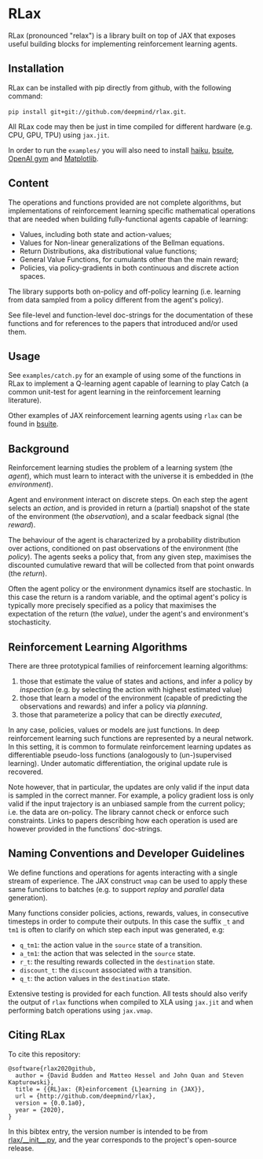 # RLax

RLax (pronounced "relax") is a library built on top of JAX that exposes
useful building blocks for implementing reinforcement learning agents.

## Installation

RLax can be installed with pip directly from github, with the following command:

`pip install git+git://github.com/deepmind/rlax.git`.

All RLax code may then be just in time compiled for different hardware
(e.g. CPU, GPU, TPU) using `jax.jit`.

In order to run the `examples/` you will also need to install
[haiku](https://github.com/deepmind/haiku),
[bsuite](https://github.com/deepmind/bsuite), [OpenAI gym](https://github.com/openai/gym)
and [Matplotlib](https://github.com/matplotlib/matplotlib).

## Content

The operations and functions provided are not complete algorithms, but
implementations of reinforcement learning specific mathematical operations that
are needed when building fully-functional agents capable of learning:

* Values, including both state and action-values;
* Values for Non-linear generalizations of the Bellman equations.
* Return Distributions, aka distributional value functions;
* General Value Functions, for cumulants other than the main reward;
* Policies, via policy-gradients in both continuous and discrete action spaces.

The library supports both on-policy and off-policy learning (i.e. learning from
data sampled from a policy different from the agent's policy).

See file-level and function-level doc-strings for the documentation of these
functions and for references to the papers that introduced and/or used them.

## Usage

See `examples/catch.py` for an example of using some of the functions in RLax
to implement a Q-learning agent capable of learning to play Catch (a common
unit-test for agent learning in the reinforcement learning literature).

Other examples of JAX reinforcement learning agents using `rlax` can be found in
[bsuite](`https://github.com/deepmind/bsuite/tree/master/bsuite/baselines`).

## Background

Reinforcement learning studies the problem of a learning system (the *agent*),
which must learn to interact with the universe it is embedded in (the
*environment*).

Agent and environment interact on discrete steps. On each step the agent selects
an *action*, and is provided in return a (partial) snapshot of the state of the
environment (the *observation*), and a scalar feedback signal (the *reward*).

The behaviour of the agent is characterized by a probability distribution over
actions, conditioned on past observations of the environment (the *policy*). The
agents seeks a policy that, from any given step, maximises the discounted
cumulative reward that will be collected from that point onwards (the *return*).

Often the agent policy or the environment dynamics itself are stochastic. In
this case the return is a random variable, and the optimal agent's policy is
typically more precisely specified as a policy that maximises the expectation of
the return (the *value*), under the agent's and environment's stochasticity.

## Reinforcement Learning Algorithms

There are three prototypical families of reinforcement learning algorithms:

1.  those that estimate the value of states and actions, and infer a policy by
    *inspection* (e.g. by selecting the action with highest estimated value)
2.  those that learn a model of the environment (capable of predicting the
    observations and rewards) and infer a policy via *planning*.
3.  those that parameterize a policy that can be directly *executed*,

In any case, policies, values or models are just functions. In deep
reinforcement learning such functions are represented by a neural network.
In this setting, it is common to formulate reinforcement learning updates as
differentiable pseudo-loss functions (analogously to (un-)supervised learning).
Under automatic differentiation, the original update rule is recovered.

Note however, that in particular, the updates are only valid if the input data
is sampled in the correct manner. For example, a policy gradient loss is only
valid if the input trajectory is an unbiased sample from the current policy;
i.e. the data are on-policy. The library cannot check or enforce such
constraints. Links to papers describing how each operation is used are however
provided in the functions' doc-strings.

## Naming Conventions and Developer Guidelines

We define functions and operations for agents interacting with a single stream
of experience. The JAX construct `vmap` can be used to apply these same
functions to batches (e.g. to support *replay* and *parallel* data generation).

Many functions consider policies, actions, rewards, values, in consecutive
timesteps in order to compute their outputs. In this case the suffix `_t` and
`tm1` is often to clarify on which step each input was generated, e.g:

*   `q_tm1`: the action value in the `source` state of a transition.
*   `a_tm1`: the action that was selected in the `source` state.
*   `r_t`: the resulting rewards collected in the `destination` state.
*   `discount_t`: the `discount` associated with a transition.
*   `q_t`: the action values in the `destination` state.

Extensive testing is provided for each function. All tests should also verify
the output of `rlax` functions when compiled to XLA using `jax.jit` and when
performing batch operations using `jax.vmap`.

## Citing RLax

To cite this repository:

```
@software{rlax2020github,
  author = {David Budden and Matteo Hessel and John Quan and Steven Kapturowski},
  title = {{RL}ax: {R}einforcement {L}earning in {JAX}},
  url = {http://github.com/deepmind/rlax},
  version = {0.0.1a0},
  year = {2020},
}
```

In this bibtex entry, the version number is intended to be from
[rlax/\_\_init\_\_.py](https://github.com/deepmind/rlax/blob/master/rlax/__init__.py),
and the year corresponds to the project's open-source release.
